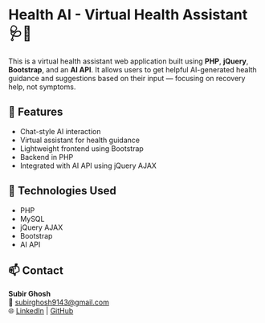 # Health AI - Virtual Health Assistant 🩺🤖

This is a virtual health assistant web application built using **PHP**, **jQuery**, **Bootstrap**, and an **AI API**. It allows users to get helpful AI-generated health guidance and suggestions based on their input — focusing on recovery help, not symptoms.

## 🚀 Features
- Chat-style AI interaction
- Virtual assistant for health guidance
- Lightweight frontend using Bootstrap
- Backend in PHP
- Integrated with AI API using jQuery AJAX

## 📁 Technologies Used
- PHP
- MySQL
- jQuery AJAX
- Bootstrap
- AI API

## 📫 Contact
**Subir Ghosh**  
📧 subirghosh9143@gmail.com  
🌐 [LinkedIn](https://www.linkedin.com/in/subir-ghosh-19a276331) | [GitHub](https://github.com/subir-hub)
